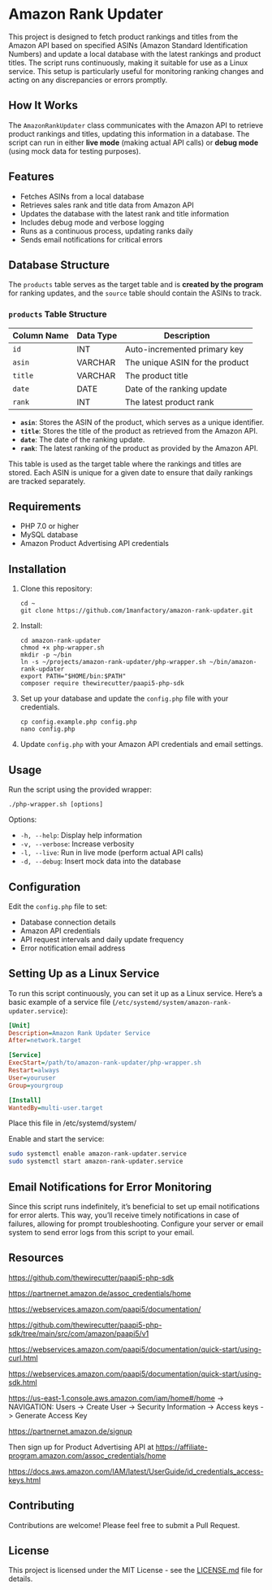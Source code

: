 # Amazon Rank Updater

This project is designed to fetch product rankings and titles from the Amazon API based on specified ASINs (Amazon Standard Identification Numbers) and update a local database with the latest rankings and product titles. The script runs continuously, making it suitable for use as a Linux service. This setup is particularly useful for monitoring ranking changes and acting on any discrepancies or errors promptly.

## How It Works

The `AmazonRankUpdater` class communicates with the Amazon API to retrieve product rankings and titles, updating this information in a database. The script can run in either **live mode** (making actual API calls) or **debug mode** (using mock data for testing purposes).

## Features

- Fetches ASINs from a local database
- Retrieves sales rank and title data from Amazon API
- Updates the database with the latest rank and title information
- Includes debug mode and verbose logging
- Runs as a continuous process, updating ranks daily
- Sends email notifications for critical errors

## Database Structure

The `products` table serves as the target table and is **created by the program** for ranking updates, and the `source` table should contain the ASINs to track.

### `products` Table Structure

| Column Name | Data Type | Description                         |
|-------------|-----------|-------------------------------------|
| `id`        | INT       | Auto-incremented primary key       |
| `asin`      | VARCHAR   | The unique ASIN for the product    |
| `title`     | VARCHAR   | The product title                  |
| `date`      | DATE      | Date of the ranking update         |
| `rank`      | INT       | The latest product rank            |

- **`asin`**: Stores the ASIN of the product, which serves as a unique identifier.
- **`title`**: Stores the title of the product as retrieved from the Amazon API.
- **`date`**: The date of the ranking update.
- **`rank`**: The latest ranking of the product as provided by the Amazon API.

This table is used as the target table where the rankings and titles are stored. Each ASIN is unique for a given date to ensure that daily rankings are tracked separately.

## Requirements

- PHP 7.0 or higher
- MySQL database
- Amazon Product Advertising API credentials

## Installation

1. Clone this repository:
   ```
   cd ~
   git clone https://github.com/1manfactory/amazon-rank-updater.git
   ```

2. Install:
   ```
   cd amazon-rank-updater
   chmod +x php-wrapper.sh
   mkdir -p ~/bin
   ln -s ~/projects/amazon-rank-updater/php-wrapper.sh ~/bin/amazon-rank-updater
   export PATH="$HOME/bin:$PATH"
   composer require thewirecutter/paapi5-php-sdk
   ```

3. Set up your database and update the `config.php` file with your credentials.
   ```
   cp config.example.php config.php
   nano config.php
   ```

4. Update `config.php` with your Amazon API credentials and email settings.

## Usage

Run the script using the provided wrapper:

```
./php-wrapper.sh [options]
```

Options:
- `-h, --help`: Display help information
- `-v, --verbose`: Increase verbosity
- `-l, --live`: Run in live mode (perform actual API calls)
- `-d, --debug`: Insert mock data into the database

## Configuration

Edit the `config.php` file to set:
- Database connection details
- Amazon API credentials
- API request intervals and daily update frequency
- Error notification email address

## Setting Up as a Linux Service

To run this script continuously, you can set it up as a Linux service. Here’s a basic example of a service file (`/etc/systemd/system/amazon-rank-updater.service`):

```ini
[Unit]
Description=Amazon Rank Updater Service
After=network.target

[Service]
ExecStart=/path/to/amazon-rank-updater/php-wrapper.sh 
Restart=always
User=youruser
Group=yourgroup

[Install]
WantedBy=multi-user.target
```

Place this file in /etc/systemd/system/

Enable and start the service:

```bash
sudo systemctl enable amazon-rank-updater.service
sudo systemctl start amazon-rank-updater.service
```

## Email Notifications for Error Monitoring

Since this script runs indefinitely, it’s beneficial to set up email notifications for error alerts. This way, you’ll receive timely notifications in case of failures, allowing for prompt troubleshooting. Configure your server or email system to send error logs from this script to your email.

## Resources

https://github.com/thewirecutter/paapi5-php-sdk

https://partnernet.amazon.de/assoc_credentials/home

https://webservices.amazon.com/paapi5/documentation/

https://github.com/thewirecutter/paapi5-php-sdk/tree/main/src/com/amazon/paapi5/v1

https://webservices.amazon.com/paapi5/documentation/quick-start/using-curl.html

https://webservices.amazon.com/paapi5/documentation/quick-start/using-sdk.html

https://us-east-1.console.aws.amazon.com/iam/home#/home -> NAVIGATION: Users -> Create User -> Security Information -> Access keys -> Generate Access Key

https://partnernet.amazon.de/signup

Then sign up for Product Advertising API at https://affiliate-program.amazon.com/assoc_credentials/home

https://docs.aws.amazon.com/IAM/latest/UserGuide/id_credentials_access-keys.html

## Contributing

Contributions are welcome! Please feel free to submit a Pull Request.

## License

This project is licensed under the MIT License - see the [LICENSE.md](LICENSE.md) file for details.
